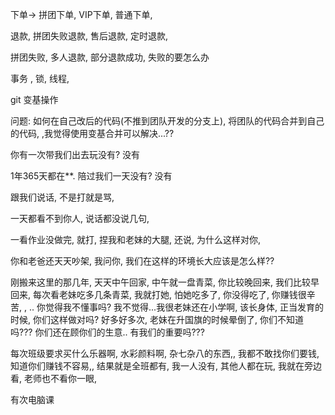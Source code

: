 下单-> 拼团下单, VIP下单, 普通下单, 

退款, 拼团失败退款, 售后退款, 定时退款, 

拼团失败, 多人退款, 部分退款成功, 失败的要怎么办





事务 , 锁, 线程, 





git 变基操作

问题: 如何在自己改后的代码(不推到团队开发的分支上), 将团队的代码合并到自己的代码, ,我觉得使用变基合并可以解决...??







































你有一次带我们出去玩没有? 没有

1年365天都在**. 陪过我们一天没有? 没有

跟我们说话, 不是打就是骂, 

一天都看不到你人, 说话都没说几句, 

一看作业没做完, 就打, 捏我和老妹的大腿, 还说, 为什么这样对你, 

你和老爸还天天吵架, 我问你, 我们在这样的环境长大应该是怎么样?? 

刚搬来这里的那几年, 天天中午回家, 中午就一盘青菜, 你比较晚回来, 我们比较早回来, 每次看老妹吃多几条青菜, 我就打她, 怕她吃多了, 你没得吃了, 你赚钱很辛苦, , .. 你觉得我不懂事吗? 我不觉得...我很老妹还在小学啊, 该长身体, 正当发育的时候, 你们这样做对吗? 好多好多次, 老妹在升国旗的时候晕倒了, 你们不知道吗??? 你们还在顾你们的生意.. 有我们的重要吗??? 

每次班级要求买什么乐器啊, 水彩颜料啊, 杂七杂八的东西,, 我都不敢找你们要钱, 知道你们赚钱不容易,, 结果就是全班都有, 我一人没有, 其他人都在玩, 我就在旁边看,  老师也不看你一眼, 

有次电脑课